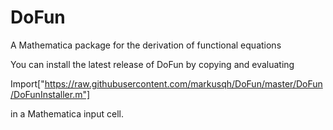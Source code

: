 # DoFun
A Mathematica package for the derivation of functional equations

You can install the latest release of DoFun by copying and evaluating

Import["https://raw.githubusercontent.com/markusqh/DoFun/master/DoFun/DoFunInstaller.m"]

in a Mathematica input cell.
